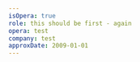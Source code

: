 ```yaml
---
isOpera: true
role: this should be first - again
opera: test
company: test
approxDate: 2009-01-01
---
```

